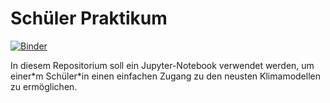 # Schüler Praktikum
[![Binder](https://mybinder.org/badge_logo.svg)](https://mybinder.org/v2/gh/R0Bert-C/schuelerpraktikum/HEAD)

In diesem Repositorium soll ein Jupyter-Notebook verwendet werden, um einer\*m Schüler\*in einen einfachen Zugang zu den neusten Klimamodellen zu ermöglichen.
